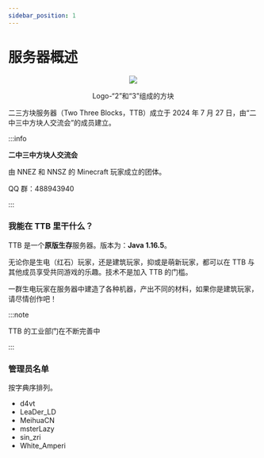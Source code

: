 ```yaml
---
sidebar_position: 1
---
```


# 服务器概述

<center>
    <img src="https://masterlazy.github.io/TwoThreeBlocks-Wiki/img/ttb.svg" style={{width:'1em'}} />
    <p>Logo-“2”和“3”组成的方块</p>
</center>

二三方块服务器（Two Three Blocks，TTB）成立于 2024 年 7 月 27 日，由“二中三中方块人交流会”的成员建立。

:::info

**二中三中方块人交流会**

由 NNEZ 和 NNSZ 的 Minecraft 玩家成立的团体。

QQ 群：488943940

:::

### 我能在 TTB 里干什么？

TTB 是一个**原版生存**服务器。版本为：**Java 1.16.5**。

无论你是生电（红石）玩家，还是建筑玩家，抑或是萌新玩家，都可以在 TTB 与其他成员享受共同游戏的乐趣。技术不是加入 TTB 的门槛。

一群生电玩家在服务器中建造了各种机器，产出不同的材料，如果你是建筑玩家，请尽情创作吧！

:::note

TTB 的工业部门在不断完善中

:::

### 管理员名单

按字典序排列。

- d4vt
- LeaDer_LD
- MeihuaCN
- msterLazy
- sin_zri
- White_Amperi